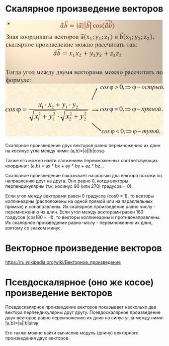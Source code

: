 Скалярное произведение векторов
=

<p align="center">
  <img src="Images/Scalar_Mul.jpg" width="860"/>
</p>

Скалярное произведение двух векторов равно перемножению их длин на косинус угла между ними:
(a,b)=|a||b|cosφ

Также его можно найти сложением перемноженных соответсвующих координат:
(a,b) = ax * bx + ay * by + az * bz...

Скалярное произведение показывает насколько два вектора похожи по направлению друг на друга. Оно равно 0, когда векторы перпендикулярны (т.к. косинус 90 (или 270) градусов = 0).

Если угол между векторами равен 0 градусов (cos0 = 1), то векторы коллинеарны (расположены на одной прямой или на параллельных прямых) и сонаправлены. Их скалярное произведение равно числу - перемножению их длин. 
Если угол между векторами равен 180 градусов (cos180 = -1), то векторы коллинеарны и противонаправлены. Их скалярное произведение равно числу - перемножению их длин, взятому со знаком минус. 

Векторное произведение векторов
=
https://ru.wikipedia.org/wiki/Векторное_произведение

Псевдоскалярное (оно же косое) произведение векторов
=

Псевдоскалярное произведение векторов показывает насколько два вектора перпендикулярны друг другу.
Псевдоскалярное произведение двух векторов равно перемножению их длин на синус угла между ними:
[a,b]=|a||b|sinφ

Его также можно найти вычислив модуль (длину) векторного произведения двух векторов.

